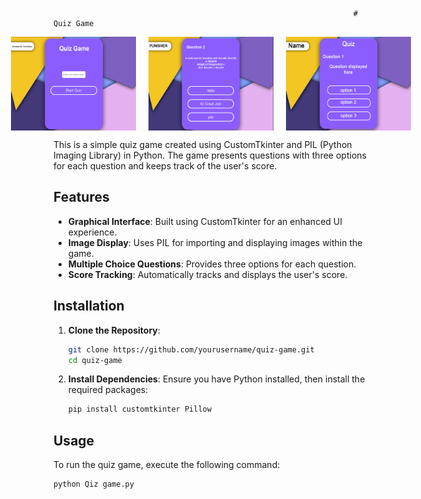                                                                        # Quiz Game

<div style="display: flex; justify-content: center; gap: 20px;">
    <img src="assets/page_1.png" alt="Image 1" width="200" height="150">
    <img src="assets/PAGE_2.png" alt="Image 2" width="200" height="150">
    <img src="assets/layout.jpg" alt="Image 3" width="200" height="150">
</div>



This is a simple quiz game created using CustomTkinter and PIL (Python Imaging Library) in Python. The game presents questions with three options for each question and keeps track of the user's score.


## Features

- **Graphical Interface**: Built using CustomTkinter for an enhanced UI experience.
- **Image Display**: Uses PIL for importing and displaying images within the game.
- **Multiple Choice Questions**: Provides three options for each question.
- **Score Tracking**: Automatically tracks and displays the user's score.

## Installation

1. **Clone the Repository**:
    ```bash
    git clone https://github.com/yourusername/quiz-game.git
    cd quiz-game
    ```

2. **Install Dependencies**:
    Ensure you have Python installed, then install the required packages:
    ```bash
    pip install customtkinter Pillow
    ```

## Usage

To run the quiz game, execute the following command:
```bash
python Qiz game.py

